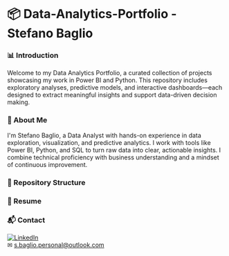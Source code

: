 # 📦 Data-Analytics-Portfolio - Stefano Baglio

### 📊 Introduction

Welcome to my Data Analytics Portfolio, a curated collection of projects showcasing my work in Power BI and Python. This repository includes exploratory analyses, predictive models, and interactive dashboards—each designed to extract meaningful insights and support data-driven decision making.

### 👤 About Me

I'm Stefano Baglio, a Data Analyst with hands-on experience in data exploration, visualization, and predictive analytics. I work with tools like Power BI, Python, and SQL to turn raw data into clear, actionable insights. I combine technical proficiency with business understanding and a mindset of continuous improvement.

### 📁 Repository Structure



### 📄 Resume


### 📬 Contact

[![LinkedIn](https://img.shields.io/badge/LinkedIn-Connect-blue?style=flat&logo=linkedin)](https://www.linkedin.com/in/stefano-baglio/)     
✉ s.baglio.personal@outlook.com         
